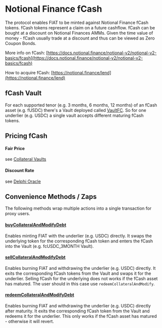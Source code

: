 # Notional Finance fCash

The protocol enables FIAT to be minted against Notional Finance fCash tokens. fCash tokens represent a claim on a future cashflow. fCash can be bought at a discount on Notional Finances AMMs. Given the time value of money - fCash usually trade at a discount and thus can be viewed as Zero Coupon Bonds.

More info on fCash: [https://docs.notional.finance/notional-v2/notional-v2-basics/fcash](https://docs.notional.finance/notional-v2/notional-v2-basics/fcash)

How to acquire fCash: [https://notional.finance/lend](https://notional.finance/lend)

## fCash Vault

For each supported tenor (e.g. 3 months, 6 months, 12 months) of an fCash asset (e.g. fUSDC) there's a Vault deployed called [VaultFC](https://github.com/fiatdao/vaults/blob/main/src/VaultFC.sol). So for one underlier (e.g. USDC) a single vault accepts different maturing fCash tokens.

## Pricing fCash

#### Fair Price

see [Collateral Vaults](./)

#### Discount Rate

see [Delphi Oracle](../delphi-oracle/oracle/implementations/notional-finance-fcash.md)

## Convenience Methods / Zaps

The following methods wrap multiple actions into a single transaction for proxy users.

#### [buyCollateralAndModifyDebt](https://github.com/fiatdao/actions/blob/main/src/vault/VaultFCActions.sol#L327)

Enables minting FIAT with the underlier (e.g. USDC) directly. It swaps the underlying token for the corresponding fCash token and enters the fCash into the Vault (e.g. fcUSDC\_3MONTH Vault).

#### [sellCollateralAndModifyDebt](https://github.com/fiatdao/actions/blob/main/src/vault/VaultFCActions.sol#L372)

Enables burning FIAT and withdrawing the underlier (e.g. USDC) directly. It exits the corresponding fCash tokens from the Vault and swaps it for the underlier. Selling fCash for the underlying does not works if the fCash asset has matured. The user should in this case use `redeemCollateralAndModify`.

#### [redeemCollateralAndModifyDebt](https://github.com/fiatdao/actions/blob/main/src/vault/VaultFCActions.sol#L417)

Enables burning FIAT and withdrawing the underlier (e.g. USDC) directly after maturity. It exits the corresponding fCash token from the Vault and redeems it for the underlier. This only works if the fCash asset has matured - otherwise it will revert.
